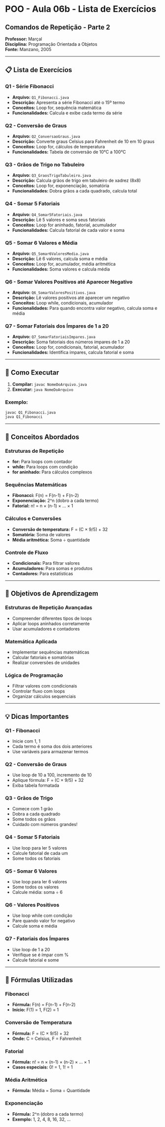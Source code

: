 # POO - Aula 06b - Lista de Exercícios
## Comandos de Repetição - Parte 2

**Professor:** Marçal  
**Disciplina:** Programação Orientada a Objetos  
**Fonte:** Manzano, 2005

---

## 📋 Lista de Exercícios

### Q1 - Série Fibonacci
- **Arquivo:** `Q1_Fibonacci.java`
- **Descrição:** Apresenta a série Fibonacci até o 15º termo
- **Conceitos:** Loop for, sequência matemática
- **Funcionalidades:** Calcula e exibe cada termo da série

### Q2 - Conversão de Graus
- **Arquivo:** `Q2_ConversaoGraus.java`
- **Descrição:** Converte graus Celsius para Fahrenheit de 10 em 10 graus
- **Conceitos:** Loop for, cálculos de temperatura
- **Funcionalidades:** Tabela de conversão de 10°C a 100°C

### Q3 - Grãos de Trigo no Tabuleiro
- **Arquivo:** `Q3_GraosTrigoTabuleiro.java`
- **Descrição:** Calcula grãos de trigo em tabuleiro de xadrez (8x8)
- **Conceitos:** Loop for, exponenciação, somatória
- **Funcionalidades:** Dobra grãos a cada quadrado, calcula total

### Q4 - Somar 5 Fatoriais
- **Arquivo:** `Q4_Somar5Fatoriais.java`
- **Descrição:** Lê 5 valores e soma seus fatoriais
- **Conceitos:** Loop for aninhado, fatorial, acumulador
- **Funcionalidades:** Calcula fatorial de cada valor e soma

### Q5 - Somar 6 Valores e Média
- **Arquivo:** `Q5_Somar6ValoresMedia.java`
- **Descrição:** Lê 6 valores, calcula soma e média
- **Conceitos:** Loop for, acumulador, média aritmética
- **Funcionalidades:** Soma valores e calcula média

### Q6 - Somar Valores Positivos até Aparecer Negativo
- **Arquivo:** `Q6_SomarValoresPositivos.java`
- **Descrição:** Lê valores positivos até aparecer um negativo
- **Conceitos:** Loop while, condicionais, acumulador
- **Funcionalidades:** Para quando encontra valor negativo, calcula soma e média

### Q7 - Somar Fatoriais dos Ímpares de 1 a 20
- **Arquivo:** `Q7_SomarFatoriaisImpares.java`
- **Descrição:** Soma fatoriais dos números ímpares de 1 a 20
- **Conceitos:** Loop for, condicionais, fatorial, acumulador
- **Funcionalidades:** Identifica ímpares, calcula fatorial e soma

---

## 🚀 Como Executar

1. **Compilar:** `javac NomeDoArquivo.java`
2. **Executar:** `java NomeDoArquivo`

### Exemplo:
```bash
javac Q1_Fibonacci.java
java Q1_Fibonacci
```

---

## 📝 Conceitos Abordados

### Estruturas de Repetição
- **for:** Para loops com contador
- **while:** Para loops com condição
- **for aninhado:** Para cálculos complexos

### Sequências Matemáticas
- **Fibonacci:** F(n) = F(n-1) + F(n-2)
- **Exponenciação:** 2^n (dobro a cada termo)
- **Fatorial:** n! = n × (n-1) × ... × 1

### Cálculos e Conversões
- **Conversão de temperatura:** F = (C × 9/5) + 32
- **Somatória:** Soma de valores
- **Média aritmética:** Soma ÷ quantidade

### Controle de Fluxo
- **Condicionais:** Para filtrar valores
- **Acumuladores:** Para somas e produtos
- **Contadores:** Para estatísticas

---

## 🎯 Objetivos de Aprendizagem

### Estruturas de Repetição Avançadas
- Compreender diferentes tipos de loops
- Aplicar loops aninhados corretamente
- Usar acumuladores e contadores

### Matemática Aplicada
- Implementar sequências matemáticas
- Calcular fatoriais e somatórias
- Realizar conversões de unidades

### Lógica de Programação
- Filtrar valores com condicionais
- Controlar fluxo com loops
- Organizar cálculos sequenciais

---

## 💡 Dicas Importantes

### Q1 - Fibonacci
- Inicie com 1, 1
- Cada termo é soma dos dois anteriores
- Use variáveis para armazenar termos

### Q2 - Conversão de Graus
- Use loop de 10 a 100, incremento de 10
- Aplique fórmula: F = (C × 9/5) + 32
- Exiba tabela formatada

### Q3 - Grãos de Trigo
- Comece com 1 grão
- Dobra a cada quadrado
- Some todos os grãos
- Cuidado com números grandes!

### Q4 - Somar 5 Fatoriais
- Use loop para ler 5 valores
- Calcule fatorial de cada um
- Some todos os fatoriais

### Q5 - Somar 6 Valores
- Use loop para ler 6 valores
- Some todos os valores
- Calcule média: soma ÷ 6

### Q6 - Valores Positivos
- Use loop while com condição
- Pare quando valor for negativo
- Calcule soma e média

### Q7 - Fatoriais dos Ímpares
- Use loop de 1 a 20
- Verifique se é ímpar com %
- Calcule fatorial e some

---

## 🔧 Fórmulas Utilizadas

### Fibonacci
- **Fórmula:** F(n) = F(n-1) + F(n-2)
- **Início:** F(1) = 1, F(2) = 1

### Conversão de Temperatura
- **Fórmula:** F = (C × 9/5) + 32
- **Onde:** C = Celsius, F = Fahrenheit

### Fatorial
- **Fórmula:** n! = n × (n-1) × (n-2) × ... × 1
- **Casos especiais:** 0! = 1, 1! = 1

### Média Aritmética
- **Fórmula:** Média = Soma ÷ Quantidade

### Exponenciação
- **Fórmula:** 2^n (dobro a cada termo)
- **Exemplo:** 1, 2, 4, 8, 16, 32, ...
